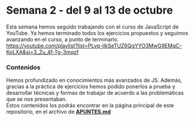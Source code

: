 # Semana 2 - del 9 al 13 de octubre
Esta semana hemos seguido trabajando con el curso de JavaScript de YouTube. Ya hemos terminado todos los ejercicios propuestos y seguimos avanzando en el curso, a punto de terminarlo.<br>
https://youtube.com/playlist?list=PLvq-jIkSeTUZ6QgYYO3MwG9EMqC-KoLXA&si=3_Zu_4f-Tg-3mqzf
### Contenidos
Hemos profundizado en conocimientos más avanzados de JS. Además, gracias a la práctica de ejercicios hemos podido ponerlos a prueba y desarrollar técnicas y formas de trabajar de acuerdo a las problemáticas que se nos presentaban.
<br>
Estos contenidos los podrás encontrar en la página principal de este repositorio, en el archivo de [<b>APUNTES.md</b>](../APUNTES.md)
